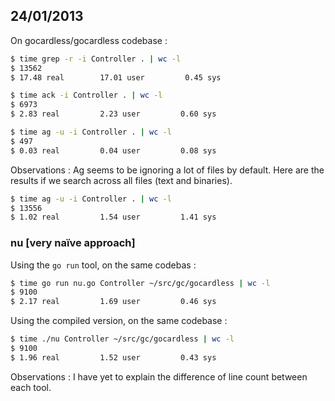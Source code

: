 ## 24/01/2013

On gocardless/gocardless codebase :

```bash
$ time grep -r -i Controller . | wc -l
$ 13562
$ 17.48 real        17.01 user         0.45 sys

$ time ack -i Controller . | wc -l
$ 6973
$ 2.83 real         2.23 user         0.60 sys

$ time ag -u -i Controller . | wc -l
$ 497
$ 0.03 real         0.04 user         0.08 sys
```

Observations : Ag seems to be ignoring a lot of files by default. Here are the results if we search across all files (text and binaries).

```bash
$ time ag -u -i Controller . | wc -l
$ 13556
$ 1.02 real         1.54 user         1.41 sys
```

### nu [very naïve approach]

Using the `go run` tool, on the same codebas :

```bash
$ time go run nu.go Controller ~/src/gc/gocardless | wc -l
$ 9100
$ 2.17 real         1.69 user         0.46 sys
```

Using the compiled version, on the same codebase :

```bash
$ time ./nu Controller ~/src/gc/gocardless | wc -l
$ 9100
$ 1.96 real         1.52 user         0.43 sys
```

Observations : I have yet to explain the difference of line count between each tool.